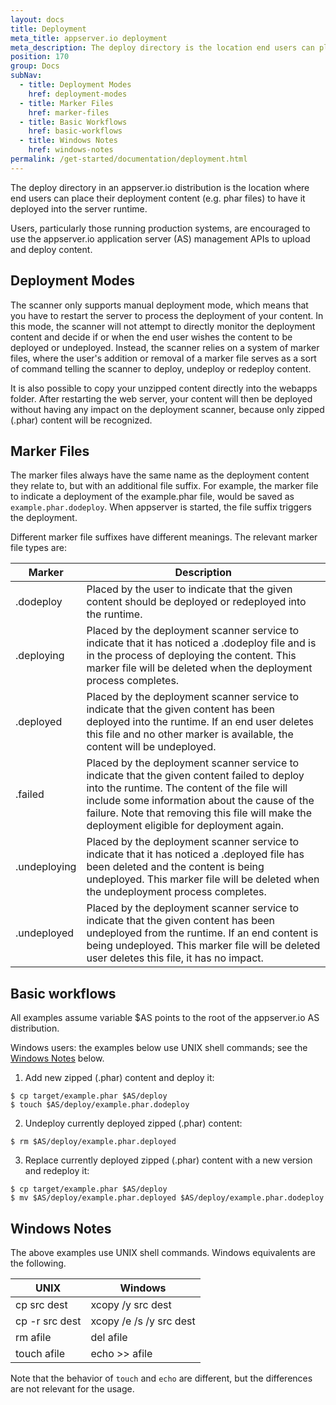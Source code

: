 ```yaml
---
layout: docs
title: Deployment
meta_title: appserver.io deployment
meta_description: The deploy directory is the location end users can place their deployment content (e. g. phar files) to have it deployed into the server runtime.
position: 170
group: Docs
subNav:
  - title: Deployment Modes
    href: deployment-modes
  - title: Marker Files
    href: marker-files
  - title: Basic Workflows
    href: basic-workflows
  - title: Windows Notes
    href: windows-notes
permalink: /get-started/documentation/deployment.html
---
```


The deploy directory in an appserver.io distribution is the location where end users can place their deployment content (e.g. phar files) to have it deployed into the server runtime.

Users, particularly those running production systems, are encouraged to use the appserver.io application server (AS) management APIs to upload and deploy content.

## Deployment Modes

The scanner only supports manual deployment mode, which means that you have to restart the server to process the deployment of your content. In this mode, the scanner will not attempt to directly monitor the deployment content and decide if or when the end user wishes the content to be deployed or undeployed. Instead, the scanner relies on a system of marker files, where the user's addition or removal of a marker file serves as a sort of command telling the scanner to deploy, undeploy or redeploy content.

It is also possible to copy your unzipped content directly into the webapps folder. After restarting the web server, your content will then be deployed without having any impact on the deployment scanner, because only zipped (.phar) content will be recognized.

## Marker Files

The marker files always have the same name as the deployment content they relate to, but with an additional file suffix. For example, the marker file to indicate a deployment of the example.phar file, would be saved as `example.phar.dodeploy`. When appserver is started, the file suffix triggers the deployment. 

Different marker file suffixes have different meanings. The relevant marker file types are:

| Marker       | Description                                                     |
| -------------| ----------------------------------------------------------------|
| .dodeploy    | Placed by the user to indicate that the given content should be deployed or redeployed into the runtime.                     |
| .deploying   | Placed by the deployment scanner service to indicate that it has noticed a .dodeploy file and is in the process of deploying the content. This marker file will be deleted when the deployment process completes.                                   |
| .deployed    | Placed by the deployment scanner service to indicate that the given content has been deployed into the runtime. If an end user deletes this file and no other marker is available, the content will be undeployed.                                     |
| .failed      | Placed by the deployment scanner service to indicate that the given content failed to deploy into the runtime. The content of the file will include some information about the cause of the failure. Note that removing this file will make the deployment eligible for deployment again.                       |
| .undeploying | Placed by the deployment scanner service to indicate that it has noticed a .deployed file has been deleted and the content is being undeployed. This marker file will be deleted when the undeployment process completes.                        |
| .undeployed  | Placed by the deployment scanner service to indicate that the given content has been undeployed from the runtime. If an end content is being undeployed. This marker file will be deleted user deletes this file, it has no impact.                       |

## Basic workflows

All examples assume variable $AS points to the root of the appserver.io AS distribution.

Windows users: the examples below use UNIX shell commands; see the [Windows Notes](#windows-notes) below.

1. Add new zipped (.phar) content and deploy it:

```
$ cp target/example.phar $AS/deploy
$ touch $AS/deploy/example.phar.dodeploy
```

2. Undeploy currently deployed zipped (.phar) content:

```
$ rm $AS/deploy/example.phar.deployed
```

3. Replace currently deployed zipped (.phar) content with a new version and redeploy it:

```
$ cp target/example.phar $AS/deploy
$ mv $AS/deploy/example.phar.deployed $AS/deploy/example.phar.dodeploy
```

## Windows Notes

The above examples use UNIX shell commands. Windows equivalents are the following.

| UNIX           | Windows                 |
| ---------------| ------------------------|
| cp src dest    | xcopy /y src dest       |
| cp -r src dest | xcopy /e /s /y src dest |
| rm afile       | del afile               |
| touch afile    | echo >> afile           |

Note that the behavior of ```touch``` and ```echo``` are different, but the differences are not relevant for the usage. 
